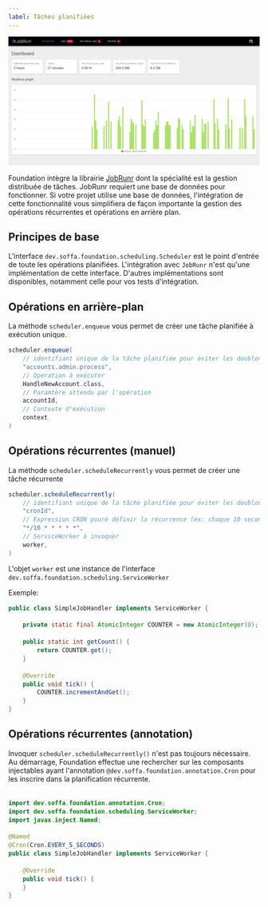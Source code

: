 ```yaml
---
label: Tâches planifiées
---
```



![JobRunr](../static/img/jobrunr.png)


Foundation intègre la librairie [JobRunr](https://www.jobrunr.io/) dont la spécialité est la gestion distribuée de tâches. 
JobRunr requiert une base de données pour fonctionner. Si votre projet utilise une base de données, l'intégration de cette 
fonctionnalité vous simplifiera de façon importante la gestion des opérations récurrentes et opérations en arrière plan.

## Principes de base

L'interface `dev.soffa.foundation.scheduling.Scheduler` est le point d'entrée de toute les opérations planifiées.
L'intégration avec `JobRunr` n'est qu'une implémentation de cette interface. D'autres implémentations sont disponibles, notamment
celle pour vos tests d'intégration.

## Opérations en arrière-plan

La méthode `scheduler.enqueue` vous permet de créer une tâche planifiée à exécution unique.

```java
scheduler.enqueue(
    // identifiant unique de la tâche planifiée pour éviter les doublons
    "accounts.admin.process",  
    // Operation à exécuter
    HandleNewAccount.class,
    // Paramtère attendu par l'opération 
    accountId, 
    // Contexte d'exécution
    context
)
```

## Opérations récurrentes (manuel)

La méthode `scheduler.scheduleRecurrently` vous permet de créer une tâche récurrente

```java
scheduler.scheduleRecurrently(
    // identifiant unique de la tâche planifiée pour éviter les doublons
    "cronId",  
    // Expression CRON pouré définir la récurrence (ex: chaque 10 secondes)
    "*/10 * * * * *", 
    // ServiceWorker à invoquer
    worker,
)
```

L'objet `worker` est une instance de l'interface `dev.soffa.foundation.scheduling.ServiceWorker`

Exemple:

```java
public class SimpleJobHandler implements ServiceWorker {

    private static final AtomicInteger COUNTER = new AtomicInteger(0);

    public static int getCount() {
        return COUNTER.get();
    }

    @Override
    public void tick() {
        COUNTER.incrementAndGet();
    }
}
```


## Opérations récurrentes (annotation)

Invoquer `scheduler.scheduleRecurrently()` n'est pas toujours nécessaire.  Au démarrage, Foundation effectue une rechercher sur les 
composants injectables ayant l'annotation `@dev.soffa.foundation.annotation.Cron` pour les inscrire dans la planification récurrente.

```java

import dev.soffa.foundation.annotation.Cron;
import dev.soffa.foundation.scheduling.ServiceWorker;
import javax.inject.Named;

@Named
@Cron(Cron.EVERY_5_SECONDS)
public class SimpleJobHandler implements ServiceWorker {

    @Override
    public void tick() {
    }
}

```